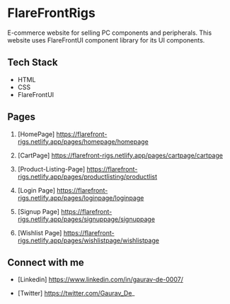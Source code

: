 # FlareFrontRigs
 E-commerce website for selling PC components and peripherals. This website uses FlareFrontUI component library for its UI components.
 
## Tech Stack 

- HTML
- CSS
- FlareFrontUI

## Pages
1. [HomePage] https://flarefront-rigs.netlify.app/pages/homepage/homepage

2. [CartPage] https://flarefront-rigs.netlify.app/pages/cartpage/cartpage

3. [Product-Listing-Page] https://flarefront-rigs.netlify.app/pages/productlisting/productlist

4. [Login Page] https://flarefront-rigs.netlify.app/pages/loginpage/loginpage

5. [Signup Page] https://flarefront-rigs.netlify.app/pages/signuppage/signuppage

6. [Wishlist Page] https://flarefront-rigs.netlify.app/pages/wishlistpage/wishlistpage


## Connect with me
- [Linkedin] https://www.linkedin.com/in/gaurav-de-0007/

- [Twitter] https://twitter.com/Gaurav_De_

